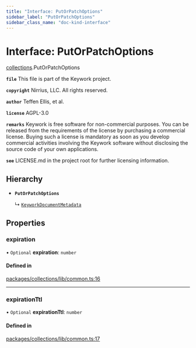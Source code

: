 ```yaml
---
title: "Interface: PutOrPatchOptions"
sidebar_label: "PutOrPatchOptions"
sidebar_class_name: "doc-kind-interface"
---
```


# Interface: PutOrPatchOptions

[collections](../modules/collections).PutOrPatchOptions

**`file`** This file is part of the Keywork project.

**`copyright`** Nirrius, LLC. All rights reserved.

**`author`** Teffen Ellis, et al.

**`license`** AGPL-3.0

**`remarks`** Keywork is free software for non-commercial purposes.
You can be released from the requirements of the license by purchasing a commercial license.
Buying such a license is mandatory as soon as you develop commercial activities
involving the Keywork software without disclosing the source code of your own applications.

**`see`** LICENSE.md in the project root for further licensing information.

## Hierarchy

- **`PutOrPatchOptions`**

  ↳ [`KeyworkDocumentMetadata`](collections.KeyworkDocumentMetadata)

## Properties

### expiration

• `Optional` **expiration**: `number`

#### Defined in

[packages/collections/lib/common.ts:16](https://github.com/nirrius/keywork/blob/73ad60a/packages/collections/lib/common.ts#L16)

___

### expirationTtl

• `Optional` **expirationTtl**: `number`

#### Defined in

[packages/collections/lib/common.ts:17](https://github.com/nirrius/keywork/blob/73ad60a/packages/collections/lib/common.ts#L17)
